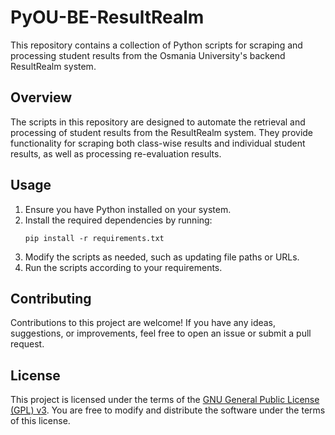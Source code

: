 # PyOU-BE-ResultRealm

This repository contains a collection of Python scripts for scraping and processing student results from the Osmania University's backend ResultRealm system.

## Overview

The scripts in this repository are designed to automate the retrieval and processing of student results from the ResultRealm system. They provide functionality for scraping both class-wise results and individual student results, as well as processing re-evaluation results.

## Usage

1. Ensure you have Python installed on your system.
2. Install the required dependencies by running:
    ```
    pip install -r requirements.txt
    ```
3. Modify the scripts as needed, such as updating file paths or URLs.
4. Run the scripts according to your requirements.

## Contributing

Contributions to this project are welcome! If you have any ideas, suggestions, or improvements, feel free to open an issue or submit a pull request.

## License

This project is licensed under the terms of the [GNU General Public License (GPL) v3](LICENSE). You are free to modify and distribute the software under the terms of this license.
